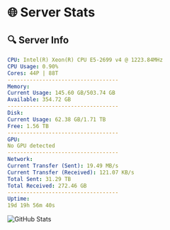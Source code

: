 # 🌐 Server Stats
## 🔍 Server Info
```yaml
CPU: Intel(R) Xeon(R) CPU E5-2699 v4 @ 1223.84MHz
CPU Usage: 0.90%
Cores: 44P | 88T
-----------------------------------
Memory:
Current Usage: 145.60 GB/503.74 GB
Available: 354.72 GB
-----------------------------------
Disk:
Current Usage: 62.38 GB/1.71 TB
Free: 1.56 TB
-----------------------------------
GPU:
No GPU detected
-----------------------------------
Network:
Current Transfer (Sent): 19.49 MB/s
Current Transfer (Received): 121.07 KB/s
Total Sent: 31.29 TB
Total Received: 272.46 GB
-----------------------------------
Uptime:
19d 19h 56m 40s
```
![GitHub Stats](https://img.shields.io/badge/Updated-2025-03-27_17:19:29-blue)